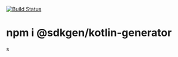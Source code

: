 [![Build Status](https://travis-ci.com/sdkgen/kotlin-generator.svg?branch=master)](https://travis-ci.com/sdkgen/kotlin-generator)

# npm i @sdkgen/kotlin-generator
s
